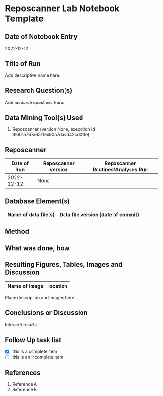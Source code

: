 # Reposcanner Lab Notebook Template

## Date of Notebook Entry
2022-12-12

## Title of Run
Add descriptive name here.

## Research Question(s)
Add research questions here.

## Data Mining Tool(s) Used
1. Reposcanner (version None, execution id 9f601a767a6511ed90a7dadd42cd31fe)

## Reposcanner
Date of Run | Reposcanner version | Reposcanner Routines/Analyses Run
----------------------- | ------------------- | -----------
2022-12-12 | None | 

## Database Element(s)
Name of data file(s) | Data file version (date of commit)
------------------------ | ------------------------------

## Method
## What was done, how

## Resulting Figures, Tables, Images and Discussion
Name of image | location
------------------------ | ------------------------------

Place description and images here.
## Conclusions or Discussion
Interpret results

## Follow Up task list
- [x] this is a complete item
- [ ] this is an incomplete item

## References
1. Reference A
1. Reference B

